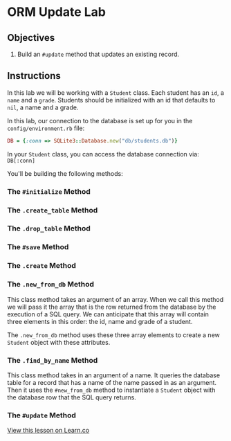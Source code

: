 # ORM Update Lab

## Objectives

1. Build an `#update` method that updates an existing record. 

## Instructions

In this lab we will be working with a `Student` class. Each student has an `id`, a `name` and a `grade`. Students should be initialized with an id that defaults to `nil`, a name and a grade. 

In this lab, our connection to the database is set up for you in the `config/environment.rb` file:

```ruby
DB = {:conn => SQLite3::Database.new("db/students.db")}
```

In your `Student` class, you can access the database connection via: `DB[:conn]`

You'll be building the following methods:

### The `#initialize` Method

<!-- This method takes in three arguments, the id, name and grade. The id should default to `nil`.  -->

### The `.create_table` Method

<!-- This class method creates the students table with columns that match the attributes of our individual students: an id (which is the primary key), the name and the grade.  -->

### The `.drop_table` Method

<!-- This class method should be responsible for dropping the students table.  -->

### The `#save` Method

<!-- This instance method inserts a new row into the database using the attributes of the given object. This method *also* assigns the `id` attribute of the object once the row has been inserted into the database.  -->

### The `.create` Method

<!-- This method creates a student with two attributes, name and grade, and saves it into the students table. -->

### The `.new_from_db` Method

This class method takes an argument of an array. When we call this method we will pass it the array that is the row returned from the database by the execution of a SQL query. We can anticipate that this array will contain three elements in this order: the id, name and grade of a student. 

The `.new_from_db` method uses these three array elements to create a new `Student` object with these attributes. 

### The `.find_by_name` Method

This class method takes in an argument of a name. It queries the database table for a record that has a name of the name passed in as an argument. Then it uses the `#new_from_db` method to instantiate a `Student` object with the database row that the SQL query returns. 

### The `#update` Method

<!-- This method updates the database row mapped to the given `Student` instance.  -->


<a href='https://learn.co/lessons/orm-update-lab' data-visibility='hidden'>View this lesson on Learn.co</a>
